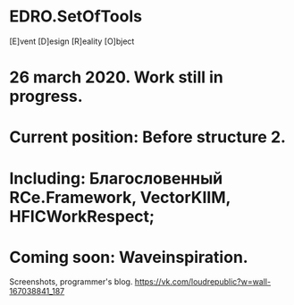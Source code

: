 # EDRO.SetOfTools

[E]vent
[D]esign
[R]eality
[O]bject

# 26 march 2020. Work still in progress. 

# Current position: Before structure 2.

# Including: Благословенный RCe.Framework, VectorKIIM, HFICWorkRespect;

# Coming soon: Waveinspiration.

Screenshots, programmer's blog.
https://vk.com/loudrepublic?w=wall-167038841_187


